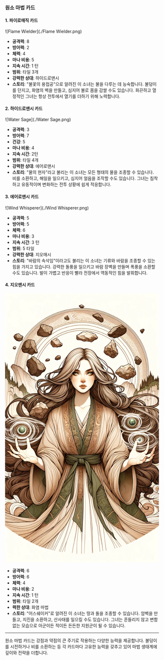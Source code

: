 ### 원소 마법 카드

#### 1. 파이로매직 카드
  
 ![Flame Wielder](./Flame Wielder.png)

- **공격력**: 8
- **방어력**: 2
- **체력**: 4
- **마나 비용**: 5
- **지속 시간**: 1 턴
- **범위**: 타일 3개
- **강력한 상대**: 하이드로맨시
- **스토리**: "불꽃의 용접공"으로 알려진 이 소녀는 불을 다루는 데 능숙합니다. 불덩이를 던지고, 화염의 벽을 만들고, 심지어 불로 몸을 감쌀 수도 있습니다. 화끈하고 열정적인 그녀는 항상 전투에서 열기를 더하기 위해 노력합니다.

#### 2. 하이드로맨시 카드
  
 ![Water Sage](./Water Sage.png)

- **공격력**: 3
- **방어력**: 7
- **건강**: 5
- **마나 비용**: 4
- **지속 시간**: 2턴
- **범위**: 타일 4개
- **강력한 상대**: 에어로맨시
- **스토리**: "물의 현자"라고 불리는 이 소녀는 모든 형태의 물을 조종할 수 있습니다. 비를 소환하고, 해일을 일으키고, 심지어 얼음을 조작할 수도 있습니다. 그녀는 침착하고 유동적이며 변화하는 전투 상황에 쉽게 적응합니다.

#### 3. 에어로맨시 카드
  
 ![Wind Whisperer](./Wind Whisperer.png)

- **공격력**: 5
- **방어력**: 5
- **체력**: 6
- **마나 비용**: 3
- **지속 시간**: 3 턴
- **범위**: 5 타일
- **강력한 상대**: 지오매시
- **스토리**: "바람의 속삭임"이라고도 불리는 이 소녀는 기류와 바람을 조종할 수 있는 힘을 가지고 있습니다. 강력한 돌풍을 일으키고 바람 장벽을 만들며 폭풍을 소환할 수도 있습니다. 발이 가볍고 반응이 빨라 전장에서 역동적인 힘을 발휘합니다.

#### 4. 지오맨시 카드
  
 ![Earthshaker](./Earthshaker.png)

- **공격력**: 6
- **방어력**: 6
- **체력**: 4
- **마나 비용**: 2
- **지속 시간**: 1 턴
- **범위**: 타일 2개
- **력한 상대**: 화염 마법
- **스토리**: "어스쉐이커"로 알려진 이 소녀는 땅과 돌을 조종할 수 있습니다. 암벽을 만들고, 지진을 소환하고, 산사태를 일으킬 수도 있습니다. 그녀는 흔들리지 않고 변함없는 모습으로 아군이든 적이든 든든한 지원군이 될 수 있습니다.

---

원소 마법 카드는 강점과 약점의 큰 주기로 작용하는 다양한 능력을 제공합니다. 불덩이를 시전하거나 비를 소환하는 등 각 카드마다 고유한 능력을 갖추고 있어 마법 생태계에 깊이와 전략을 더합니다.
